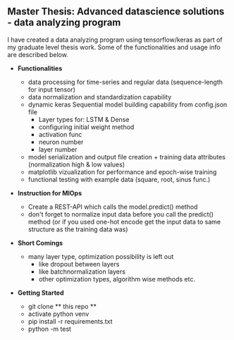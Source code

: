 ## Master Thesis: Advanced datascience solutions - data analyzing program

I have created a data analyzing program using tensorflow/keras as part of my graduate level thesis work.
Some of the functionalities and usage info are described below.

* **Functionalities**
  - data processing for time-series and regular data (sequence-length for input tensor)
  - data normalization and standardization capability
  - dynamic keras Sequential model building capability from config.json file
    - Layer types for: LSTM & Dense
    - configuring initial weight method
    - activation func
    - neuron number
    - layer number
  - model serialization and output file creation + training data attributes (normalization high & low values)
  - matplotlib vizualization for performance and epoch-wise training
  - functional testing with example data (square, root, sinus func.)

* **Instruction for MlOps**
  - Create a REST-API which calls the model.predict() method
  - don't forget to normalize input data before you call the predict() method (or if you used one-hot encode get the input data to same structure as the training data was) 

* **Short Comings**
  - many layer type, optimization possibility is left out
    - like dropout between layers
    - like batchnormalization layers
    - other optimization types, algorithm wise methods etc.

* **Getting Started**
  - git clone ** this repo **
  - activate python venv
  - pip install -r requirements.txt
  - python -m test
